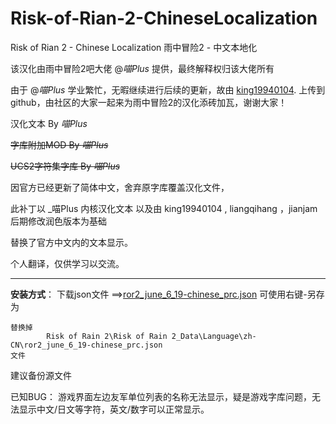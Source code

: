 # Risk-of-Rian-2-ChineseLocalization
Risk of Rian 2 - Chinese Localization 雨中冒险2 - 中文本地化

该汉化由雨中冒险2吧大佬 @_喵Plus_ 提供，最终解释权归该大佬所有

由于 @_喵Plus_ 学业繁忙，无暇继续进行后续的更新，故由 [king19940104](https://github.com/king19940104/Risk-of-Rian-2-Chinese). 上传到github，由社区的大家一起来为雨中冒险2的汉化添砖加瓦，谢谢大家！





汉化文本 By _喵Plus_

~~字库附加MOD By _喵Plus_~~

~~UCS2字符集字库 By _喵Plus_~~




因官方已经更新了简体中文，舍弃原字库覆盖汉化文件，

此补丁以 _喵Plus 内核汉化文本 以及由 king19940104  , liangqihang ，jianjam后期修改润色版本为基础

替换了官方中文内的文本显示。

个人翻译，仅供学习以交流。


---
**安装方式**：
    下载json文件 ==>[ror2_june_6_19-chinese_prc.json](https://raw.githubusercontent.com/jianjam/Risk-of-Rian-2-ChineseLocalization/master/ZH_CN/ror2_june_6_19-chinese_prc.json)       可使用右键-另存为
    
    替换掉
            Risk of Rain 2\Risk of Rain 2_Data\Language\zh-CN\ror2_june_6_19-chinese_prc.json
    文件
    
 建议备份源文件 



已知BUG： 游戏界面左边友军单位列表的名称无法显示，疑是游戏字库问题，无法显示中文/日文等字符，英文/数字可以正常显示。
